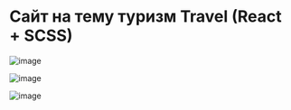 # Сайт на тему туризм Travel (React + SCSS)

![image](https://github.com/Lunat11cc/travel-react/assets/107105044/af5dadf0-19d6-4fd8-9251-1f1b2b8a9163)

![image](https://github.com/Lunat11cc/travel-react/assets/107105044/8a89140e-ab5d-4310-a947-63996f562469)

![image](https://github.com/Lunat11cc/travel-react/assets/107105044/e6576e76-4fcf-4254-b214-d27b2a571fa7)
